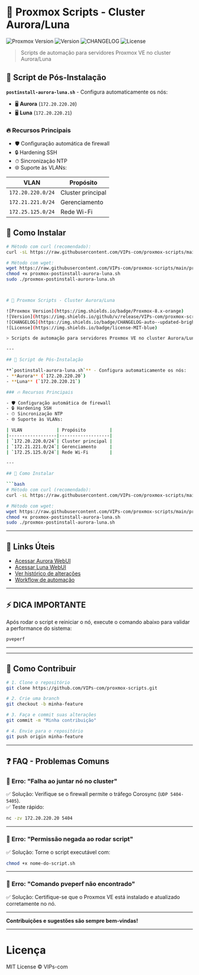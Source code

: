 # 🚀 Proxmox Scripts - Cluster Aurora/Luna

![Proxmox Version](https://img.shields.io/badge/Proxmox-8.x-orange)
![Version](https://img.shields.io/github/v/release/VIPs-com/proxmox-scripts?include_prereleases)
![CHANGELOG](https://img.shields.io/badge/CHANGELOG-auto--updated-brightgreen)
![License](https://img.shields.io/badge/license-MIT-blue)

> Scripts de automação para servidores Proxmox VE no cluster Aurora/Luna

## 📌 Script de Pós-Instalação

**`postinstall-aurora-luna.sh`** - Configura automaticamente os nós:
- 🖥️ **Aurora** (`172.20.220.20`)
- 🖥️ **Luna** (`172.20.220.21`)

### 🔥 Recursos Principais
- 🛡️ Configuração automática de firewall
- 🔒 Hardening SSH
- ⏱ Sincronização NTP
- 🌐 Suporte às VLANs:

| VLAN            | Propósito         |
|-----------------|-------------------|
| `172.20.220.0/24` | Cluster principal |
| `172.21.221.0/24` | Gerenciamento     |
| `172.25.125.0/24` | Rede Wi-Fi        |

## 🚀 Como Instalar

```bash
# Método com curl (recomendado):
curl -sL https://raw.githubusercontent.com/VIPs-com/proxmox-scripts/main/proxmox-postinstall-aurora-luna.sh | bash

# Método com wget:
wget https://raw.githubusercontent.com/VIPs-com/proxmox-scripts/main/proxmox-postinstall-aurora-luna.sh
chmod +x proxmox-postinstall-aurora-luna.sh
sudo ./proxmox-postinstall-aurora-luna.sh



# 🚀 Proxmox Scripts - Cluster Aurora/Luna

![Proxmox Version](https://img.shields.io/badge/Proxmox-8.x-orange)
![Version](https://img.shields.io/github/v/release/VIPs-com/proxmox-scripts?include_prereleases)
![CHANGELOG](https://img.shields.io/badge/CHANGELOG-auto--updated-brightgreen)
![License](https://img.shields.io/badge/license-MIT-blue)

> Scripts de automação para servidores Proxmox VE no cluster Aurora/Luna

---

## 📌 Script de Pós-Instalação

**`postinstall-aurora-luna.sh`** - Configura automaticamente os nós:
- **Aurora** (`172.20.220.20`)
- **Luna** (`172.20.220.21`)

### 🔥 Recursos Principais

- 🛡️ Configuração automática de firewall  
- 🔒 Hardening SSH  
- ⏱ Sincronização NTP  
- 🌐 Suporte às VLANs:

| VLAN             | Propósito         |
|------------------|-------------------|
| `172.20.220.0/24`| Cluster principal |
| `172.21.221.0/24`| Gerenciamento     |
| `172.25.125.0/24`| Rede Wi-Fi        |

---

## 🚀 Como Instalar

```bash
# Método com curl (recomendado):
curl -sL https://raw.githubusercontent.com/VIPs-com/proxmox-scripts/main/proxmox-postinstall-aurora-luna.sh | bash

# Método com wget:
wget https://raw.githubusercontent.com/VIPs-com/proxmox-scripts/main/proxmox-postinstall-aurora-luna.sh
chmod +x proxmox-postinstall-aurora-luna.sh
sudo ./proxmox-postinstall-aurora-luna.sh
```

---

## 🔗 Links Úteis

- [Acessar Aurora WebUI](https://172.20.220.20:8006)  
- [Acessar Luna WebUI](https://172.20.220.21:8006)  
- [Ver histórico de alterações](https://github.com/VIPs-com/proxmox-scripts/releases)  
- [Workflow de automação](https://github.com/VIPs-com/proxmox-scripts/actions)  

---

## ⚡ DICA IMPORTANTE

Após rodar o script e reiniciar o nó, execute o comando abaixo para validar a performance do sistema:

```bash
pveperf
```

---

<!--
## 🎥 Demonstração

*Em breve: GIF ou vídeo curto mostrando a execução do script.*

![Exemplo de Execução](link-do-gif-ou-screenshot.gif)
-->

---

## 🤝 Como Contribuir

```bash
# 1. Clone o repositório
git clone https://github.com/VIPs-com/proxmox-scripts.git

# 2. Crie uma branch
git checkout -b minha-feature

# 3. Faça e commit suas alterações
git commit -m "Minha contribuição"

# 4. Envie para o repositório
git push origin minha-feature
```

---

## ❓ FAQ - Problemas Comuns

### 🔹 Erro: "Falha ao juntar nó no cluster"

✅ Solução: Verifique se o firewall permite o tráfego Corosync (`UDP 5404-5405`).  
✅ Teste rápido:  

```bash
nc -zv 172.20.220.20 5404
```

---

### 🔹 Erro: "Permissão negada ao rodar script"

✅ Solução: Torne o script executável com:  

```bash
chmod +x nome-do-script.sh
```

---

### 🔹 Erro: "Comando pveperf não encontrado"

✅ Solução: Certifique-se que o Proxmox VE está instalado e atualizado corretamente no nó.

---

**Contribuições e sugestões são sempre bem-vindas!**

---

# Licença

MIT License © VIPs-com
